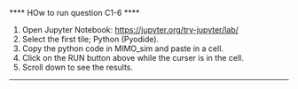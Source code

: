 
**** HOw to run question C1-6 ****
1. Open Jupyter Notebook: https://jupyter.org/try-jupyter/lab/
2. Select the first tile; Python (Pyodide).
3. Copy the python code in MIMO_sim and paste in a cell.
4. Click on the RUN button above while the curser is in the cell.
5. Scroll down to see the results.

**********************************************************************************
